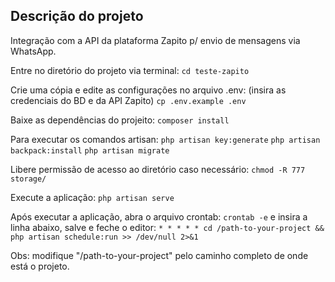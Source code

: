 ## Descrição do projeto

Integração com a API da plataforma Zapito p/ envio de mensagens via WhatsApp. 

Entre no diretório do projeto via terminal: 
``cd teste-zapito``

Crie uma cópia e edite as configurações no arquivo .env:
(insira as credenciais do BD e da API Zapito)
``cp .env.example .env``

Baixe as dependências do projeito:
 ``composer install``

Para executar os comandos artisan:
``php artisan key:generate``
``php artisan backpack:install``
``php artisan migrate``

Libere permissão de acesso ao diretório caso necessário:
``chmod -R 777 storage/``

Execute a aplicação:
``php artisan serve``

Após executar a aplicação, abra o arquivo crontab:
``crontab -e``
e insira a linha abaixo, salve e feche o editor:
``* * * * * cd /path-to-your-project && php artisan schedule:run >> /dev/null 2>&1``

Obs: modifique "/path-to-your-project" pelo caminho 
completo de onde está o projeto.   

